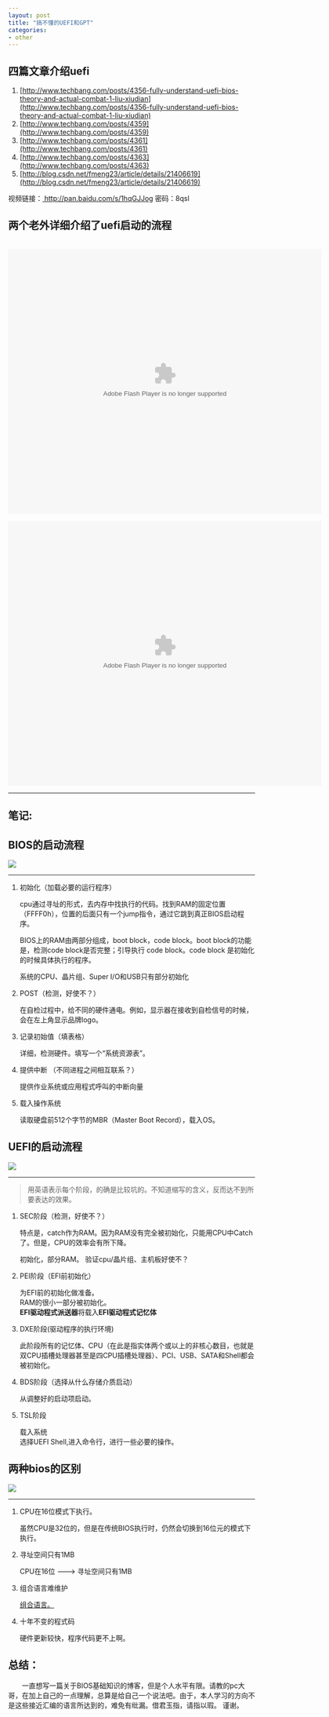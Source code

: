 ```yaml
---
layout: post
title: "搞不懂的UEFI和GPT"
categories:
- other
---
```

<h2>四篇文章介绍uefi</h2>

1. [http://www.techbang.com/posts/4356-fully-understand-uefi-bios-theory-and-actual-combat-1-liu-xiudian](http://www.techbang.com/posts/4356-fully-understand-uefi-bios-theory-and-actual-combat-1-liu-xiudian)
2. [http://www.techbang.com/posts/4359](http://www.techbang.com/posts/4359)
3. [http://www.techbang.com/posts/4361](http://www.techbang.com/posts/4361)
4. [http://www.techbang.com/posts/4363](http://www.techbang.com/posts/4363)
5. [http://blog.csdn.net/fmeng23/article/details/21406619](http://blog.csdn.net/fmeng23/article/details/21406619)


视频链接：<a href=http://pan.baidu.com/s/1hqGJJog> http://pan.baidu.com/s/1hqGJJog </a> 密码：8qsl<br/>
<h2>两个老外详细介绍了uefi启动的流程</h2><br/>
<embed src="http://player.youku.com/player.php/sid/XODQ2NjQxNTgw/v.swf" allowFullScreen="true" quality="high" width="640" height="540" align="middle" allowScriptAccess="always" type="application/x-shockwave-flash"></embed>

<embed src="http://player.youku.com/player.php/sid/XODQ2NjM0NDg4/v.swf" allowFullScreen="true" quality="high" width="640" height="540" align="middle" allowScriptAccess="always" type="application/x-shockwave-flash"></embed>

------------

<h2>笔记:</h2>

## BIOS的启动流程 ##

![](/img/bios.jpg)

--------

1. 初始化（加载必要的运行程序）

	cpu通过寻址的形式，去内存中找执行的代码。找到RAM的固定位置（FFFF0h），位置的后面只有一个jump指令，通过它跳到真正BIOS启动程序。

	BIOS上的RAM由两部分组成，boot block，code block。boot block的功能是，检测code block是否完整；引导执行 code block。code block 是初始化的时候具体执行的程序。

	系统的CPU、晶片组、Super I/O和USB只有部分初始化
2. POST（检测，好使不？）
	
	在自检过程中，给不同的硬件通电。例如，显示器在接收到自检信号的时候，会在左上角显示品牌logo。

3. 记录初始值（填表格）

	详细，检测硬件。填写一个“系统资源表”。
4. 提供中断 （不同进程之间相互联系？）
	
	提供作业系统或应用程式呼叫的中断向量
5. 载入操作系统
	
	读取硬盘前512个字节的MBR（Master Boot Record），载入OS。

## UEFI的启动流程 ##

![](/img/uefi.jpg)

------

>用英语表示每个阶段，的确是比较坑的。不知道缩写的含义，反而达不到所要表达的效果。

1. SEC阶段（检测，好使不？）
	
	特点是，catch作为RAM。因为RAM没有完全被初始化，只能用CPU中Catch了。但是，CPU的效率会有所下降。

	初始化，部分RAM。 验证cpu/晶片组、主机板好使不？
2. PEI阶段（EFI前初始化）

	为EFI前的初始化做准备。<br/>
	RAM的很小一部分被初始化。<br/>
	**EFI驱动程式派送器**将载入**EFI驱动程式记忆体**
3. DXE阶段(驱动程序的执行环境)

	此阶段所有的记忆体、CPU（在此是指实体两个或以上的非核心数目，也就是双CPU插槽处理器甚至是四CPU插槽处理器）、PCI、USB、SATA和Shell都会被初始化。
4. BDS阶段（选择从什么存储介质启动）

	从调整好的启动项启动。
5. TSL阶段

	载入系统<br/>选择UEFI Shell,进入命令行，进行一些必要的操作。

## 两种bios的区别 ##

![](/img/uefi-bios.jpg)

-----

1. CPU在16位模式下执行。

	虽然CPU是32位的，但是在传统BIOS执行时，仍然会切换到16位元的模式下执行。
2. 寻址空间只有1MB

	CPU在16位 --->  寻址空间只有1MB
3. 组合语言难维护

	[组合语言。](http://zh.wikipedia.org/wiki/%E7%B5%84%E5%90%88%E8%AA%9E%E8%A8%80%E5%88%97%E8%A1%A8)
4. 十年不变的程式码

	硬件更新较快，程序代码更不上啊。

## 总结： ##

&emsp;&emsp;一直想写一篇关于BIOS基础知识的博客，但是个人水平有限。请教的pc大哥，在加上自己的一点理解，总算是给自己一个说法吧。由于，本人学习的方向不是这些接近汇编的语言所达到的，难免有纰漏。借君玉指，请指以瑕。 谨谢。
